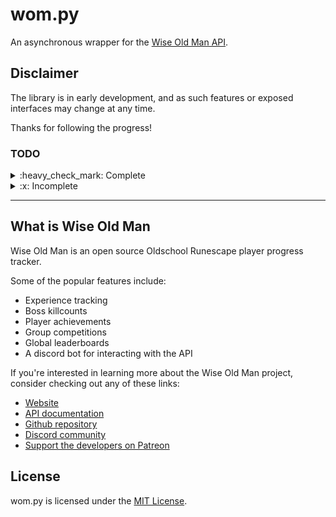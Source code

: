 # wom.py

An asynchronous wrapper for the [Wise Old Man API](https://docs.wiseoldman.net/).



## Disclaimer

The library is in early development, and as such features or exposed interfaces
may change at any time.

Thanks for following the progress!

### TODO

<div class="todolist" after=>
<div class="todocolumn">

<details>
<summary> :heavy_check_mark: Complete</summary>

- [x] Global models
- [x] Record models
- [x] Record endpoints
- [x] Player models
- [x] Player endpoints (mostly)
- [x] Name change models
- [x] Name change endpoints

</details>
</div>

<div class="todocolumn">

<details>
<summary> :x: Incomplete</summary>

- [ ] Group models
- [ ] Group endpoints
- [ ] Competition models
- [ ] Competition endpoints
- [ ] Delta models
- [ ] Delta endpoints
- [ ] Efficienct endpoints

</details>

</div>
</div>

---

## What is Wise Old Man

Wise Old Man is an open source Oldschool Runescape player progress tracker.

Some of the popular features include:

- Experience tracking
- Boss killcounts
- Player achievements
- Group competitions
- Global leaderboards
- A discord bot for interacting with the API

If you're interested in learning more about the Wise Old Man project, consider checking out any of these links:

- [Website](https://wiseoldman.net/)
- [API documentation](https://docs.wiseoldman.net/)
- [Github repository](https://wiseoldman.net/github)
- [Discord community](https://wiseoldman.net/discord)
- [Support the developers on Patreon](https://wiseoldman.net/discord)

## License

wom.py is licensed under the
[MIT License](https://github.com/Jonxslays/wise-old-man/blob/master/LICENSE).
